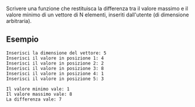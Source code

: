 Scrivere una funzione che restituisca la differenza tra il valore massimo e il valore minimo di un vettore di N elementi, inseriti dall'utente (di dimensione arbitraria). 

## Esempio

```plaintext
Inserisci la dimensione del vettore: 5
Inserisci il valore in posizione 1: 4
Inserisci il valore in posizione 2: 2
Inserisci il valore in posizione 3: 8
Inserisci il valore in posizione 4: 1
Inserisci il valore in posizione 5: 3

Il valore minimo vale: 1
Il valore massimo vale: 8
La differenza vale: 7
```